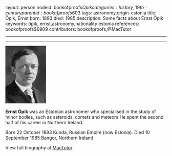 layout: person
nodeid: bookofproofs$Opik
categories: history,19th-century
parentid: bookofproofs$603
tags: astronomy,origin-estonia
title: Öpik, Ernst
born: 1893
died: 1985
description: Some facts about Ernst Öpik
keywords: öpik, ernst,astronomy,nationality estonia
references: bookofproofs$6909
contributors: bookofproofs,@MacTutor

---


---

![Opik.jpg](https://github.com/bookofproofs/bookofproofs.github.io/blob/main/_sources/_assets/images/portraits/Opik.jpg?raw=true)

**Ernst Öpik** was an Estonian astronomer who specialised in the study of minor bodies, such as asteroids, comets and meteors  He spent the second half of his career in Northern Ireland.

Born 22 October 1893 Kunda, Russian Empire (now Estonia). Died 10 September 1985 Bangor, Northern Ireland.


View full biography at [MacTutor](https://mathshistory.st-andrews.ac.uk/Biographies/Opik/).
